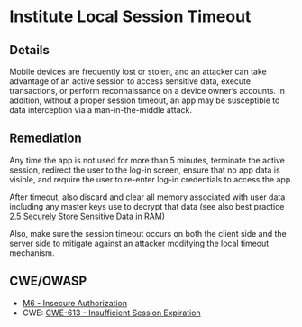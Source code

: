 # Institute Local Session Timeout

## Details

Mobile devices are frequently lost or stolen, and an attacker can take advantage of an active session to access sensitive data, execute transactions, or perform reconnaissance on a device owner’s accounts. In addition, without a proper session timeout, an app may be susceptible to data interception via a man-in-the-middle attack.

## Remediation

Any time the app is not used for more than 5 minutes, terminate the active session, redirect the user to the log-in screen, ensure that no app data is visible, and require the user to re-enter log-in credentials to access the app.

After timeout, also discard and clear all memory associated with user data including any master keys use to decrypt that data (see also best practice 2.5 [Securely Store Sensitive Data in RAM](../coding-practices/securely-store-sensitive-data-in-ram.md))

Also, make sure the session timeout occurs on both the client side and the server side to mitigate against an attacker modifying the local timeout mechanism.

## CWE/OWASP

 * [M6 - Insecure Authorization](https://www.owasp.org/index.php/Mobile_Top_10_2016-M6-Insecure_Authorization)
 * CWE: [CWE-613 - Insufficient Session Expiration](http://cwe.mitre.org/data/definitions/613.html)
